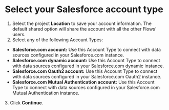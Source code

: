 # Select your Salesforce account type

1. Select the project **Location** to save your account information. The default shared option will share the account with all the other Flows' users.
2. Select any of the following Account Types:

* **Salesforce.com account:** Use this Account Type to connect with data sources configured in your Salesforce.com instance.
* **Salesforce.com dynamic account:** Use this Account Type to connect with data sources configured in your Salesforce.com dynamic instance.
* **Salesforce.com Oauth2 account:** Use this Account Type to connect with data sources configured in your Salesforce.com Oauth2 instance.
* **Salesforce.com Mutual Authentication account:** Use this Account Type to connect with data sources configured in your Salesforce.com Mutual Authentication instance.

3\. Click **Continue**.
